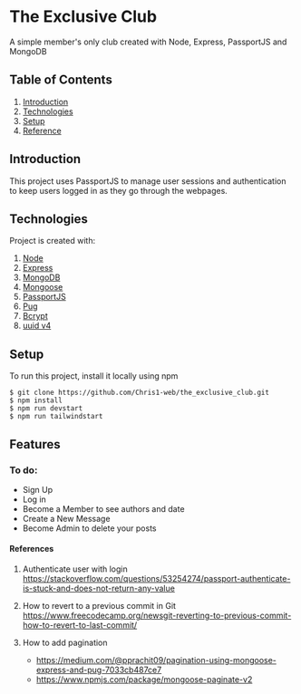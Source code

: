 # The Exclusive Club

A simple member's only club created with Node, Express, PassportJS and MongoDB

## Table of Contents

1. [Introduction](#Introduction)
2. [Technologies](#Technologies)
3. [Setup](#Setup)
4. [Reference](#References)

## Introduction

This project uses PassportJS to manage user sessions and authentication to keep users logged in as they go through the webpages.

## Technologies

Project is created with:

1. [Node](https://nodejs.dev/en/)
2. [Express](https://expressjs.com)
3. [MongoDB](https://www.mongodb.com)
4. [Mongoose](https://mongoosejs.com)
5. [PassportJS](https://www.passportjs.org)
6. [Pug](https://pugjs.org/api/getting-started.html)
7. [Bcrypt](https://www.npmjs.com/package/bcryptjs)
8. [uuid v4](https://www.npmjs.com/package/uuidv4)

## Setup

To run this project, install it locally using npm

```
$ git clone https://github.com/Chris1-web/the_exclusive_club.git
$ npm install
$ npm run devstart
$ npm run tailwindstart
```

## Features

<!-- add images to this section, lobatan -->

### To do:

- Sign Up
- Log in
- Become a Member to see authors and date
- Create a New Message
- Become Admin to delete your posts

#### References

1. Authenticate user with login
   https://stackoverflow.com/questions/53254274/passport-authenticate-is-stuck-and-does-not-return-any-value

2. How to revert to a previous commit in Git
   https://www.freecodecamp.org/newsgit-reverting-to-previous-commit-how-to-revert-to-last-commit/

3. How to add pagination
   - https://medium.com/@pprachit09/pagination-using-mongoose-express-and-pug-7033cb487ce7
   - https://www.npmjs.com/package/mongoose-paginate-v2
